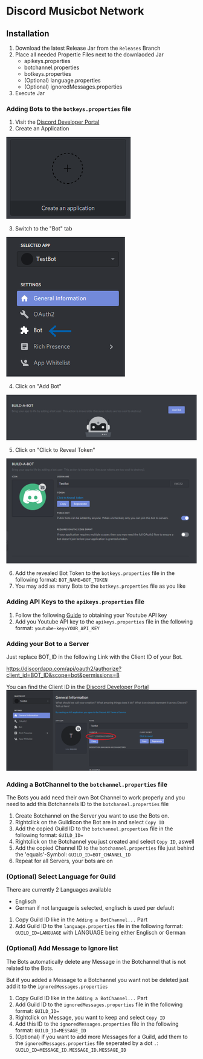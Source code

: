 # Discord Musicbot Network

## Installation

1. Download the latest Release Jar from the `Releases` Branch
2. Place all needed Propertie Files next to the downlaoded Jar
    - apikeys.properties
    - botchannel.properties
    - botkeys.properties
    - (Optional) language.properties
    - (Optional) ignoredMessages.properties
3. Execute Jar

### Adding Bots to the `botkeys.properties` file

1. Visit the [Discord Developer Portal](https://discordapp.com/developers/applications)
2. Create an Application 

![Create Application](Installation/CreateApplication.png?raw=true "Create Application")

3. Switch to the "Bot" tab 

![Bot Tab](Installation/Bot.png?raw=true "Bot Tab")

4. Click on "Add Bot" 

![Add Bot](Installation/AddBot.png?raw=true "Add Bot")


5. Click on "Click to Reveal Token" 

![Bot Token](Installation/BotToken.png?raw=true "Bot Token")

6. Add the revealed Bot Token to the `botkeys.properties` file in the following format: `BOT_NAME=BOT_TOKEN`
7. You may add as many Bots to the `botkeys.properties` file as you like

### Adding API Keys to the `apikeys.properties` file

1. Follow the following [Guide](https://www.slickremix.com/docs/get-api-key-for-youtube/) to obtaining your Youtube API key
2. Add you Youtube API key to the `apikeys.properties` file in the following format: `youtube-key=YOUR_API_KEY`

### Adding your Bot to a Server

Just replace BOT_ID in the following Link with the Client ID of your Bot.

https://discordapp.com/api/oauth2/authorize?client_id=BOT_ID&scope=bot&permissions=8

You can find the Client ID in the [Discord Developer Portal](https://discordapp.com/developers/applications)
![Bot ID](Installation/BotID.png?raw=true "Bot ID")

### Adding a BotChannel to the `botchannel.properties` file

The Bots you add need their own Bot Channel to work properly and you need to add this Botchannels ID to the `botchannel.properties` file

1. Create Botchannel on the Server you want to use the Bots on.
2. Rightclick on the GuildIcon the Bot are in and select `Copy ID`
3. Add the copied Guild ID to the `botchannel.properties` file in the following format: `GUILD_ID=`
4. Rightclick on the Botchannel you just created and select `Copy ID`, aswell
5. Add the copied Channel ID to the `botchannel.properties` file just behind the 'equals'-Symbol: `GUILD_ID=BOT_CHANNEL_ID`
6. Repeat for all Servers, your bots are on

### (Optional) Select Language for Guild

There are currently 2 Languages available
- Englisch
- German
if not language is selected, englisch is used per default

1. Copy Guild ID like in the `Adding a BotChannel...` Part
2. Add Guild ID to the `language.properties` file in the following format: `GUILD_ID=LANGUAGE` with LANGUAGE being either Englisch or German

### (Optional) Add Message to Ignore list

The Bots automatically delete any Message in the Botchannel that is not related to the Bots.

But if you added a Message to a Botchannel you want not be deleted just add it to the `ignoredMessages.properties`

1. Copy Guild ID like in the `Adding a BotChannel...` Part
2. Add Guild ID to the `ignoredMessages.properties` file in the following format: `GUILD_ID=`
3. Rightclick on Message, you want to keep and select `Copy ID`
4. Add this ID to the `ignoredMessages.properties` file in the following format: `GUILD_ID=MESSAGE_ID`
5. (Optional) if you want to add more Messages for a Guild, add them to the `ignoredMessages.properties` file seperated by a dot `.`: `GUILD_ID=MESSAGE_ID.MESSAGE_ID.MESSAGE_ID`